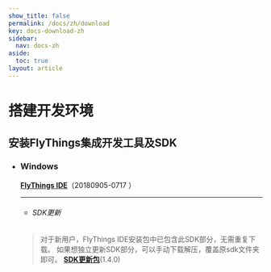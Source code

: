 ```yaml
---
show_title: false
permalink: /docs/zh/download
key: docs-download-zh
sidebar:
  nav: docs-zh
aside:
  toc: true
layout: article
---
```

# 搭建开发环境
## 安装FlyThings集成开发工具及SDK

* ### Windows   
  [**FlyThings IDE**](https://pan.baidu.com/s/1mG8E4CxRpbpxeW4lWU5O-g)（20180905-0717 ） 
  
  
  
  ------
  
  * ###### SDK更新  

   > 对于新用户，FlyThings IDE安装包中已包含此SDK部分，无需重复下载。 如果想独立更新SDK部分，可以手动下载解压，覆盖原sdk文件夹即可。 [**SDK更新包**](https://pan.baidu.com/s/1Zg-lvR08pUo3ebutTZzUYA)(1.4.0)